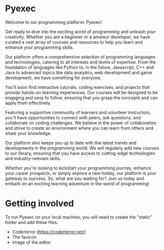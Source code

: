 # Pyexec

Welcome to our programming platform: Pyexec!

Get ready to dive into the exciting world of programming and
unleash your creativity. Whether you are a beginner or a amateur
developer, we have curated a vast array of courses and resources to
help you learn and enhance your programming skills.

Our platform offers a comprehensive selection of programming
languages and technologies, catering to all interests and levels of
expertise. From the foundation of languages like Python to, in the future,
Javascript, C++ and Java to advanced topics like data analytics, web
development and game development, we have something for everyone.

You'll soon find interactive tutorials, coding exercises, and projects
that provide hands-on learning experiences. Our courses will be
designed to be engaging and easy to follow, ensuring that you grasp
the concepts and can apply them effectively.

Featuring a supportive community of learners and volunteer
instructors, you'll have opportunities to connect with peers, ask
questions, and collaborate on coding challenges. We believe in the
power of collaboration and strive to create an environment where
you can learn from others and share your knowledge.

Our platform also keeps you up to date with the latest trends and
developments in the programming world. We will regularly add new courses
to our library, ensuring that you have access to cutting-edge
technologies and industry-relevant skills.

Whether you're looking to kickstart your programming journey,
enhance your career prospects, or simply explore a new hobby, our
platform is your gateway to success. So, what are you waiting for?
Join us today and embark on an exciting learning adventure in the
world of programming!


# Getting involved
To run Pyexec on your local machine, you will need to create the "static" folder and add these files:
- Codemirror (https://codemirror.net/)
- The favicon
- Image of the editor
